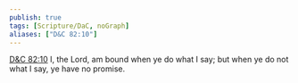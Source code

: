 ```yaml
---
publish: true
tags: [Scripture/DaC, noGraph]
aliases: ["D&C 82:10"]
---
```

[D&C 82:10](https://churchofjesuschrist.org/study/scriptures/dc-testament/dc/82?lang=eng&id=p10#p10) I, the Lord, am bound when ye do what I say; but when ye do not what I say, ye have no promise.
